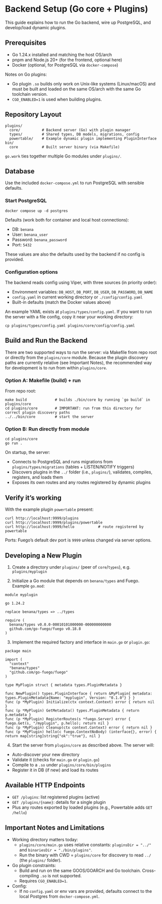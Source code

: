 # Backend Setup (Go core + Plugins)

This guide explains how to run the Go backend, wire up PostgreSQL, and develop/load dynamic plugins.

## Prerequisites

- Go 1.24.x installed and matching the host OS/arch
- pnpm and Node.js 20+ (for the frontend, optional here)
- Docker (optional, for PostgreSQL via `docker-compose`)

Notes on Go plugins:
- Go plugin `.so` builds only work on Unix-like systems (Linux/macOS) and must be built and loaded on the same OS/arch with the same Go toolchain version.
- `CGO_ENABLED=1` is used when building plugins.

## Repository Layout

```
plugins/
  core/          # Backend server (Go) with plugin manager
  types/         # Shared types, DB models, migrations, config
  powertable/    # Example dynamic plugin implementing PluginInterface
bin/
  core           # Built server binary (via Makefile)
```

`go.work` ties together multiple Go modules under `plugins/`.

## Database

Use the included `docker-compose.yml` to run PostgreSQL with sensible defaults.

### Start PostgreSQL

```
docker compose up -d postgres
```

Defaults (work both for container and local host connections):
- DB: `benana`
- User: `benana_user`
- Password: `benana_password`
- Port: `5432`

These values are also the defaults used by the backend if no config is provided.

### Configuration options

The backend reads config using Viper, with three sources (in priority order):
- Environment variables: `DB_HOST`, `DB_PORT`, `DB_USER`, `DB_PASSWORD`, `DB_NAME`
- `config.yaml` in current working directory or `./config/config.yaml`
- Built-in defaults (match the Docker values above)

An example YAML exists at `plugins/types/config.yaml`. If you want to run the server with a file config, copy it near your working directory:

```
cp plugins/types/config.yaml plugins/core/config/config.yaml
```

## Build and Run the Backend

There are two supported ways to run the server: via Makefile from repo root or directly from the `plugins/core` module. Because the plugin discovery paths are currently relative (see Important Notes), the recommended way for development is to run from within `plugins/core`.

### Option A: Makefile (build) + run

From repo root:

```
make build             # builds ./bin/core by running `go build` in plugins/core
cd plugins/core        # IMPORTANT: run from this directory for correct plugin discovery paths
../../bin/core         # start the server
```

### Option B: Run directly from module

```
cd plugins/core
go run .
```

On startup, the server:
- Connects to PostgreSQL and runs migrations from `plugins/types/migrations` (tables + LISTEN/NOTIFY triggers)
- Discovers plugins in the `../` folder (i.e., `plugins/`), validates, compiles, registers, and loads them
- Exposes its own routes and any routes registered by dynamic plugins

## Verify it’s working

With the example plugin `powertable` present:

```
curl http://localhost:9999/plugins
curl http://localhost:9999/plugins/powertable
curl http://localhost:9999/hello           # route registered by powertable
```

Ports: Fuego’s default dev port is `9999` unless changed via server options.

## Developing a New Plugin

1) Create a directory under `plugins/` (peer of `core`/`types`), e.g. `plugins/myplugin`

2) Initialize a Go module that depends on `benana/types` and Fuego. Example `go.mod`:

```
module myplugin

go 1.24.2

replace benana/types => ../types

require (
  benana/types v0.0.0-00010101000000-000000000000
  github.com/go-fuego/fuego v0.18.8
)
```

3) Implement the required factory and interface in `main.go` or `plugin.go`:

```
package main

import (
  "context"
  "benana/types"
  "github.com/go-fuego/fuego"
)

type MyPlugin struct { metadata types.PluginMetadata }

func NewPlugin() types.PluginInterface { return &MyPlugin{ metadata: types.PluginMetadata{Name: "myplugin", Version: "0.1.0"} } }
func (p *MyPlugin) Initialize(ctx context.Context) error { return nil }
func (p *MyPlugin) GetMetadata() types.PluginMetadata { return p.metadata }
func (p *MyPlugin) RegisterRoutes(s *fuego.Server) error { fuego.Get(s, "/myplugin", p.hello); return nil }
func (p *MyPlugin) Cleanup(ctx context.Context) error { return nil }
func (p *MyPlugin) hello(c fuego.ContextNoBody) (interface{}, error) { return map[string]string{"ok":"true"}, nil }
```

4) Start the server from `plugins/core` as described above. The server will:
- Auto-discover your new directory
- Validate it (checks for `main.go` or `plugin.go`)
- Compile to a `.so` under `plugins/core/bin/plugins`
- Register it in DB (if new) and load its routes

## Available HTTP Endpoints

- `GET /plugins`: list registered plugins (active)
- `GET /plugins/{name}`: details for a single plugin
- Plus any routes exported by loaded plugins (e.g., Powertable adds `GET /hello`)

## Important Notes and Limitations

- Working directory matters today:
  - `plugins/core/main.go` uses relative constants: `pluginsDir = "../"` and `binariesDir = "./bin/plugins"`.
  - Run the binary with CWD = `plugins/core` for discovery to read `../` (the `plugins/` folder).
- Go plugin constraints:
  - Build and run on the same GOOS/GOARCH and Go toolchain. Cross-compiling `.so` is not supported.
  - Requires `CGO_ENABLED=1`.
- Config:
  - If no `config.yaml` or env vars are provided, defaults connect to the local Postgres from `docker-compose.yml`.

